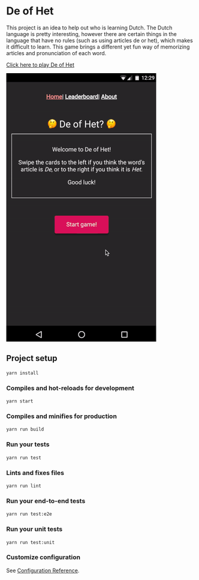 # De of Het

This project is an idea to help out who is learning Dutch. The Dutch language is pretty interesting, however there are certain things in the language that have no rules (such as using articles de or het), which makes it difficult to learn. This game brings a different yet fun way of memorizing articles and pronunciation of each word.

[Click here to play De of Het](http://de-of-het.netlify.com/)

![](de-of-het.gif)

## Project setup

```
yarn install
```

### Compiles and hot-reloads for development

```
yarn start
```

### Compiles and minifies for production

```
yarn run build
```

### Run your tests

```
yarn run test
```

### Lints and fixes files

```
yarn run lint
```

### Run your end-to-end tests

```
yarn run test:e2e
```

### Run your unit tests

```
yarn run test:unit
```

### Customize configuration

See [Configuration Reference](https://cli.vuejs.org/config/).
